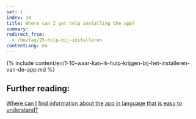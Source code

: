 ```yaml
---
set: 1
index: 10
title: Where can I get help installing the app?
summary: 
redirect_from: 
  - /de/faq/25-hulp-bij-installeren
contentLang: en
---
```

{% include content/en/1-10-waar-kan-ik-hulp-krijgen-bij-het-installeren-van-de-app.md %}

## Further reading:


[Where can I find information about the app in language that is easy to understand?](/{{page.lang}}/faq/1-11-coronamelder-in-makkelijke-taal)
